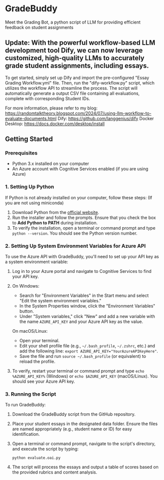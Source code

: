 # GradeBuddy
 Meet the Grading Bot, a python script of LLM for providing efficient feedback on student assignments

## Update: With the powerful workflow-based LLM development tool Dify, we can now leverage customized, high-quality LLMs to accurately grade student assignments, including essays.

To get started, simply set up Dify and import the pre-configured "Essay Grading Workflow.yml" file. Then, run the "dify-workflow.py" script, which utilizes the workflow API to streamline the process. The script will automatically generate a output CSV file containing all evaluations, complete with corresponding Student IDs.

For more information, please refer to my blog: https://randomtalktheory.blogspot.com/2024/07/using-llm-workflow-to-evaluate-documents.html
Dify: https://github.com/langgenius/dify
Docker Desktop: https://docs.docker.com/desktop/install

 
## Getting Started
### Prerequisites
- Python 3.x installed on your computer
- An Azure account with Cognitive Services enabled (if you are using Azure)

### 1. Setting Up Python

If Python is not already installed on your computer, follow these steps:
(If you are not using miniconda)

1. Download Python from the [official website](https://www.python.org/downloads/).
2. Run the installer and follow the prompts. Ensure that you check the box to **Add Python to PATH** during installation.
3. To verify the installation, open a terminal or command prompt and type `python --version`. You should see the Python version number.

### 2. Setting Up System Environment Variables for Azure API

To use the Azure API with GradeBuddy, you'll need to set up your API key as a system environment variable:

1. Log in to your Azure portal and navigate to Cognitive Services to find your API key.
2. On Windows:
   - Search for "Environment Variables" in the Start menu and select "Edit the system environment variables."
   - In the System Properties window, click the "Environment Variables" button.
   - Under "System variables," click "New" and add a new variable with the name `AZURE_API_KEY` and your Azure API key as the value.

   On macOS/Linux:
   - Open your terminal.
   - Edit your shell profile file (e.g., `~/.bash_profile`, `~/.zshrc`, etc.) and add the following line: `export AZURE_API_KEY="YourAzureAPIKeyHere"`.
   - Save the file and run `source ~/.bash_profile` (or equivalent) to reload the profile.

3. To verify, restart your terminal or command prompt and type `echo %AZURE_API_KEY%` (Windows) or `echo $AZURE_API_KEY` (macOS/Linux). You should see your Azure API key.

### 3. Running the Script

To run GradeBuddy:

1. Download the GradeBuddy script from the GitHub repository.
2. Place your student essays in the designated data folder. Ensure the files are named appropriately (e.g., student name or ID) for easy identification.
3. Open a terminal or command prompt, navigate to the script's directory, and execute the script by typing:

   ```
   python evaluate.oai.py
   ```

4. The script will process the essays and output a table of scores based on the provided rubrics and content analysis.
